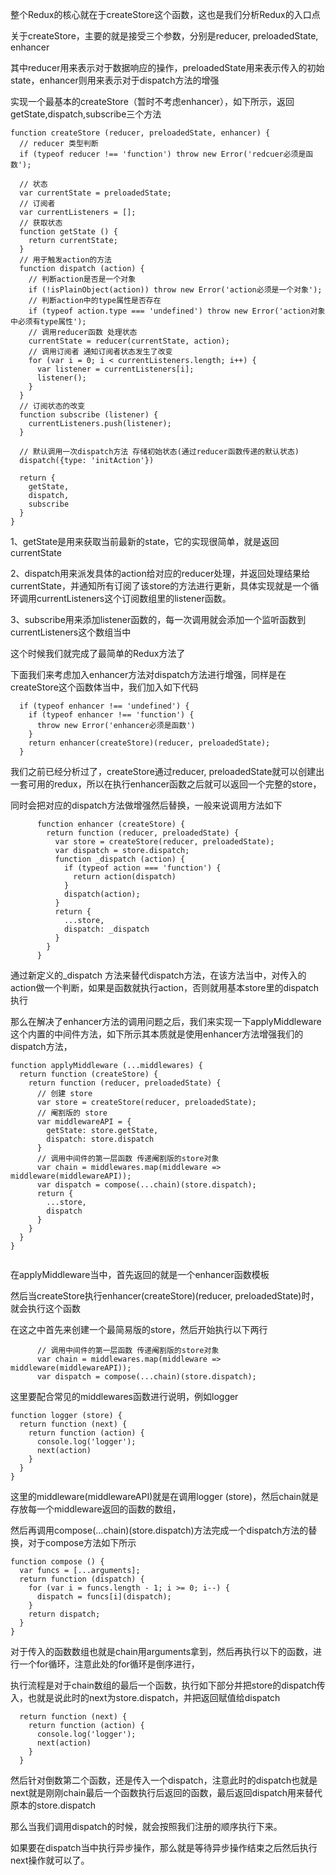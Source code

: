 整个Redux的核心就在于createStore这个函数，这也是我们分析Redux的入口点

关于createStore，主要的就是接受三个参数，分别是reducer, preloadedState, enhancer

其中reducer用来表示对于数据响应的操作，preloadedState用来表示传入的初始state，enhancer则用来表示对于dispatch方法的增强

实现一个最基本的createStore（暂时不考虑enhancer），如下所示，返回getState,dispatch,subscribe三个方法

```
function createStore (reducer, preloadedState, enhancer) {
  // reducer 类型判断 
  if (typeof reducer !== 'function') throw new Error('redcuer必须是函数');

  // 状态
  var currentState = preloadedState;
  // 订阅者
  var currentListeners = [];
  // 获取状态
  function getState () {
    return currentState;
  }
  // 用于触发action的方法
  function dispatch (action) {
    // 判断action是否是一个对象
    if (!isPlainObject(action)) throw new Error('action必须是一个对象');
    // 判断action中的type属性是否存在
    if (typeof action.type === 'undefined') throw new Error('action对象中必须有type属性');
    // 调用reducer函数 处理状态
    currentState = reducer(currentState, action);
    // 调用订阅者 通知订阅者状态发生了改变
    for (var i = 0; i < currentListeners.length; i++) {
      var listener = currentListeners[i];
      listener();
    }
  }
  // 订阅状态的改变
  function subscribe (listener) {
    currentListeners.push(listener);
  }

  // 默认调用一次dispatch方法 存储初始状态(通过reducer函数传递的默认状态)
  dispatch({type: 'initAction'})

  return {
    getState,
    dispatch,
    subscribe
  }
}
```

1、getState是用来获取当前最新的state，它的实现很简单，就是返回currentState

2、dispatch用来派发具体的action给对应的reducer处理，并返回处理结果给currentState，并通知所有订阅了该store的方法进行更新，具体实现就是一个循环调用currentListeners这个订阅数组里的listener函数。

3、subscribe用来添加listener函数的，每一次调用就会添加一个监听函数到currentListeners这个数组当中

这个时候我们就完成了最简单的Redux方法了

下面我们来考虑加入enhancer方法对dispatch方法进行增强，同样是在createStore这个函数体当中，我们加入如下代码

```
  if (typeof enhancer !== 'undefined') {
    if (typeof enhancer !== 'function') {
      throw new Error('enhancer必须是函数')
    }
    return enhancer(createStore)(reducer, preloadedState);
  }
```

我们之前已经分析过了，createStore通过reducer, preloadedState就可以创建出一套可用的redux，所以在执行enhancer函数之后就可以返回一个完整的store，

同时会把对应的dispatch方法做增强然后替换，一般来说调用方法如下

```
      function enhancer (createStore) {
        return function (reducer, preloadedState) {
          var store = createStore(reducer, preloadedState);
          var dispatch = store.dispatch;
          function _dispatch (action) {
            if (typeof action === 'function') {
              return action(dispatch)
            }
            dispatch(action);
          }
          return {
            ...store,
            dispatch: _dispatch
          }
        }
      }
```

通过新定义的_dispatch 方法来替代dispatch方法，在该方法当中，对传入的action做一个判断，如果是函数就执行action，否则就用基本store里的dispatch执行

那么在解决了enhancer方法的调用问题之后，我们来实现一下applyMiddleware这个内置的中间件方法，如下所示其本质就是使用enhancer方法增强我们的dispatch方法，


```
function applyMiddleware (...middlewares) {
  return function (createStore) {
    return function (reducer, preloadedState) {
      // 创建 store
      var store = createStore(reducer, preloadedState);
      // 阉割版的 store
      var middlewareAPI = {
        getState: store.getState,
        dispatch: store.dispatch
      }
      // 调用中间件的第一层函数 传递阉割版的store对象
      var chain = middlewares.map(middleware => middleware(middlewareAPI));
      var dispatch = compose(...chain)(store.dispatch);
      return {
        ...store,
        dispatch
      }
    }
  }
}


```

在applyMiddleware当中，首先返回的就是一个enhancer函数模板

然后当createStore执行enhancer(createStore)(reducer, preloadedState)时，就会执行这个函数

在这之中首先来创建一个最简易版的store，然后开始执行以下两行

```
      // 调用中间件的第一层函数 传递阉割版的store对象
      var chain = middlewares.map(middleware => middleware(middlewareAPI));
      var dispatch = compose(...chain)(store.dispatch);
```


这里要配合常见的middlewares函数进行说明，例如logger

```
function logger (store) {
  return function (next) {
    return function (action) {
      console.log('logger');
      next(action)
    }
  }
}
```

这里的middleware(middlewareAPI)就是在调用logger (store)，然后chain就是存放每一个middleware返回的函数的数组，

然后再调用compose(...chain)(store.dispatch)方法完成一个dispatch方法的替换，对于compose方法如下所示

```
function compose () {
  var funcs = [...arguments];
  return function (dispatch) {
    for (var i = funcs.length - 1; i >= 0; i--) {
      dispatch = funcs[i](dispatch);
    }
    return dispatch;
  }
}
```

对于传入的函数数组也就是chain用arguments拿到，然后再执行以下的函数，进行一个for循环，注意此处的for循环是倒序进行，

执行流程是对于chain数组的最后一个函数，执行如下部分并把store的dispatch传入，也就是说此时的next为store.dispatch，并把返回赋值给dispatch

```
  return function (next) {
    return function (action) {
      console.log('logger');
      next(action)
    }
  }
```

然后针对倒数第二个函数，还是传入一个dispatch，注意此时的dispatch也就是next就是刚刚chain最后一个函数执行后返回的函数，最后返回dispatch用来替代原本的store.dispatch

那么当我们调用dispatch的时候，就会按照我们注册的顺序执行下来。

如果要在dispatch当中执行异步操作，那么就是等待异步操作结束之后然后执行next操作就可以了。




